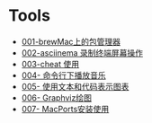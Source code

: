 # Tools

- [001-brewMac上的包管理器]()
- [002-asciinema 录制终端屏幕操作]()
- [003-cheat 使用]()
- [004- 命令行下播放音乐]()
- [005- 使用文本和代码表示图表]()
- [006- Graphviz绘图]()
- [007- MacPorts安装使用]()
